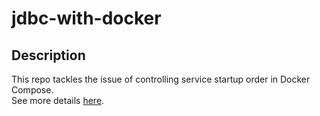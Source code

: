 # jdbc-with-docker  

## Description  
This repo tackles the issue of controlling service startup order in Docker Compose.  
See more details [here](http://crossprogramming.com/2018/05/13/controlling-service-startup-order-in-docker-compose.html).